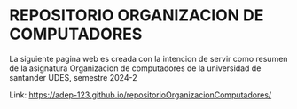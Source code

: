 # REPOSITORIO ORGANIZACION DE COMPUTADORES
La siguiente pagina web es creada con la intencion de servir como resumen de la asignatura Organizacion de computadores de la universidad de santander UDES, semestre 2024-2

Link: https://adep-123.github.io/repositorioOrganizacionComputadores/